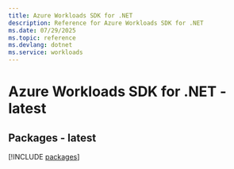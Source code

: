 ```yaml
---
title: Azure Workloads SDK for .NET
description: Reference for Azure Workloads SDK for .NET
ms.date: 07/29/2025
ms.topic: reference
ms.devlang: dotnet
ms.service: workloads
---
```

# Azure Workloads SDK for .NET - latest
## Packages - latest
[!INCLUDE [packages](workloads-index.md)]